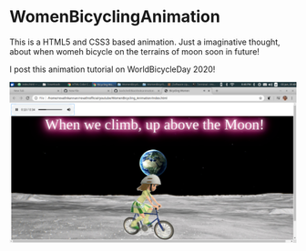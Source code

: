 # WomenBicyclingAnimation

This is a HTML5 and CSS3 based animation. Just a imaginative thought, about when 
womeh bicycle on the terrains of moon soon in future!

I post this animation tutorial on WorldBicycleDay 2020!

![](womenbicycling.png)
